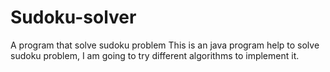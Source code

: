 # Sudoku-solver
A program that solve sudoku problem
This is an java program help to solve sudoku problem, I am going to try different algorithms to implement it.
